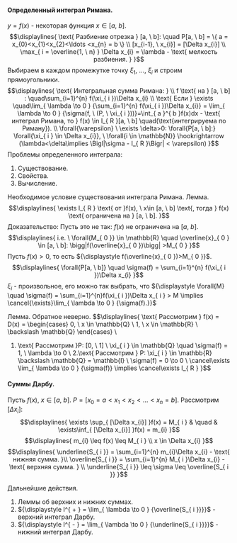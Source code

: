 #### Определенный интеграл Римана.
${\displaystyle y = f(x)}$ - некоторая функция ${\displaystyle x \in [a, \ b]}$.
$$\displaylines{
\text{ Разбиение отрезка } [a, \  b]: \quad P[a, \  b] = \{ a = x_{0}<x_{1}<x_{2}<\ldots <x_{n} = b \} \\
[x_{i-1}, \  x_{i}] = [\Delta x_{i}] \\
\max_{ i = \overline{1, \  n} } \Delta x_{i} = \lambda - \text{ мелкость разбиения. }
}$$
Выбираем в каждом промежутке точку ${\displaystyle \xi_{ 1 }, \ \dots, \ \xi_{ i }}$ и строим прямоугольники.
$$\displaylines{
\text{ Интегральная сумма Римана: } \\
f \text{ на } [a, \  b] : \quad\sum_{i=1}^{n} f(\xi_{ i })\Delta x_{i} \\
\text{ Если } \exists \quad\lim_{ \lambda \to 0 } {\sum_{i=1}^{n} f(\xi_{ i })\Delta x_{i}} = \lim_{ \lambda \to 0 } {\sigma(f, \  (P, \  \xi_{ i }))}=\int_{ a }^{ b }f(x)dx - \text{ интеграл Римана, то } f(x) \in  I_{ R }[a, \  b] \quad(\text{интегрируема по Риману}). \\
\forall{\varepsilon} \ \exists \delta>0: \forall{P[a, \  b]:} \forall{\xi_{ i } \in  \Delta x_{i}}, \   \forall{i \in  \mathbb{N}} \hookrightarrow (\lambda<\delta\implies \Bigl|\sigma - I_{ R }\Bigr| < \varepsilon)
}$$
Проблемы определенного интеграла: 
1. Существование.
2. Свойства.
3. Вычисление.

Необходимое условие существования интеграла Римана.
Лемма.
$$\displaylines{
\exists I_{ R } \text{ от }f(x), \  x\in [a, \  b] \text{, тогда } f(x) \text{ ограничена на } [a, \  b].
}$$
Доказательство:
Пусть это не так: ${\displaystyle f(x)}$ не ограничена на ${\displaystyle [a, \ b]}$.
$$\displaylines{
i.e. \ \forall{M_{ 0 }} \in  \mathbb{R} \quad \overline{x}_{ 0 } \in  [a, \  b]: \bigg|f(\overline{x}_{ 0 })\bigg| >M_{ 0 }
}$$
Пусть ${\displaystyle f(x)>0}$, то есть ${\displaystyle f(\overline{x}_{ 0 })>M_{ 0 }}$.
$$\displaylines{
\forall{P[a, \  b]} \quad \sigma(f) = \sum_{i=1}^{n} f(\xi_{ i })\Delta x_{i} 
}$$
${\displaystyle \xi_{ i }}$ - произвольное, его можно так выбрать, что ${\displaystyle \forall{M} \quad \sigma(f) = \sum_{i=1}^{n}f(\xi_{ i })\Delta x_{ i } > M \implies \cancel{\exists}\lim_{ \lambda \to 0 } {\sigma(f).}}$

Лемма. Обратное неверно.
$$\displaylines{
\text{ Рассмотрим } f(x) = D(x) = \begin{cases}
0, \  x \in \mathbb{Q} \\
1, \  x \in  \mathbb{R} \ \backslash \mathbb{Q}
\end{cases} \\
1. \text{ Рассмотрим }P: [0, \  1] \\
\xi_{ i } \in  \mathbb{Q} \quad \sigma(f) = 1, \  \lambda \to  0 \\
2.\text{ Рассмотрим } P: \xi_{ i } \in  \mathbb{R} \backslash \mathbb{Q} = \mathbb{I} \\
\sigma(f) = 0 \to  0 \\
\cancel\exists \lim_{ \lambda \to 0 } {\sigma(f)} \implies \cancel\exists I_{ R }
}$$

#### Суммы Дарбу.
Пусть ${\displaystyle f(x), \ x \in [a, \ b]}$. ${\displaystyle P = [x_{0} = a < x_{1} <x_{2}<\dots<x_{n} = b]}$. Рассмотрим ${\displaystyle [\Delta x_{i}]}$:
$$\displaylines{ 
\exists \sup_{ [\Delta x_{i}] }f(x) = M_{ i } & \quad & \exists\inf_{ [\Delta x_{i}] }f(x) = m_{i}
}$$
$$\displaylines{
m_{i} \leq f(x) \leq M_{ i } \\
x \in  \Delta x_{i}
}$$
$$\displaylines{
\underline{S_{ i }} = \sum_{i=1}^{n} m_{i}\Delta x_{i} - \text{ нижняя сумма. }\\
\overline{S_{ i }} = \sum_{i=1}^{n} M_{ i }\Delta x_{i} - \text{ верхняя сумма. } \\
\underline{S_{ i }} \leq \sigma \leq \overline{S_{ i }}
}$$

Дальнейшие действия.
1. Леммы об верхних и нижних суммах.
2. ${\displaystyle I^{ + } = \lim_{ \lambda \to 0 } {\overline{S_{ i }}}}$ - верхний интеграл Дарбу.
3. ${\displaystyle I^{ - } = \lim_{ \lambda \to 0 } {\underline{S_{ i }}}}$ - нижний интеграл Дарбу.
